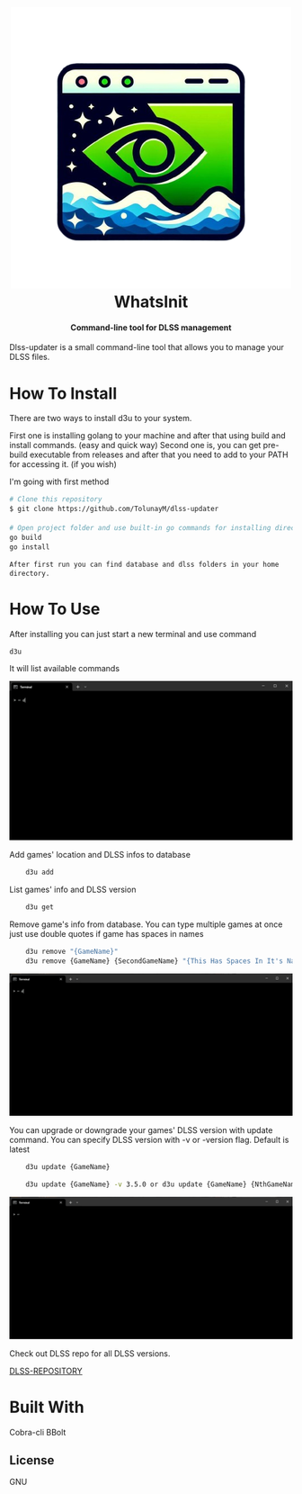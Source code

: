 
<h1 align="center">
  <br>
  <a href="https://github.com/TolunayM/dlss-updater"><img src="img/logo.png" alt="WhatsInit" width="500"></a>
  <br>
    WhatsInit
  <br>
</h1>


<h4 align="center">Command-line tool for DLSS management</h4>

Dlss-updater is a small command-line tool that allows you to manage your DLSS files.



# How To Install
There are two ways to install d3u to your system.

First one is installing golang to your machine and after that using build and install commands. (easy and quick way)
Second one is, you can get pre-build executable from releases and after that you need to add to your PATH for accessing it. (if you wish)

I'm going with first method


```bash
# Clone this repository
$ git clone https://github.com/TolunayM/dlss-updater

# Open project folder and use built-in go commands for installing directly to your commandline
go build
go install
```
    After first run you can find database and dlss folders in your home directory.



# How To Use


After installing you can just start a new terminal and use command

```bash
d3u
```
It will list available commands


![screenshot](/img/d3u.gif)


Add games' location and DLSS infos to database
```bash
    d3u add
```
List games' info and DLSS version
```bash
    d3u get
```
Remove game's info from database. You can type multiple games at once just use double quotes if game has spaces in names
```bash
    d3u remove "{GameName}"
    d3u remove {GameName} {SecondGameName} "{This Has Spaces In It's Name}"
```

![screenshot](/img/agr.gif)


You can upgrade or downgrade your games' DLSS version with update command.
You can specify DLSS version with -v or -version flag.
Default is latest

```bash
    d3u update {GameName} 
```

```bash
    d3u update {GameName} -v 3.5.0 or d3u update {GameName} {NthGameName} -v "3.5.0"
```

![screenshot](/img/update.gif)

Check out DLSS repo for all DLSS versions.

[DLSS-REPOSITORY](https://github.com/TolunayM/dlss-repo)


# Built With

Cobra-cli
BBolt



## License
GNU

